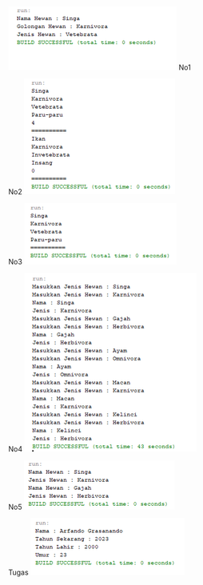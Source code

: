 <img src="https://raw.githubusercontent.com/arfando27/P1-Kelompok-1/main/P1no1.png">
No1


No2
<img src="https://raw.githubusercontent.com/arfando27/P1-Kelompok-1/main/P1no2.png">


No3
<img src="https://raw.githubusercontent.com/arfando27/P1-Kelompok-1/main/P1no3.png">


No4
<img src="https://raw.githubusercontent.com/arfando27/P1-Kelompok-1/main/P1no4.png">


No5
<img src="https://raw.githubusercontent.com/arfando27/P1-Kelompok-1/main/P1no5.png">


Tugas
<img src="https://raw.githubusercontent.com/arfando27/P1-Kelompok-1/main/P1tugas.png">

